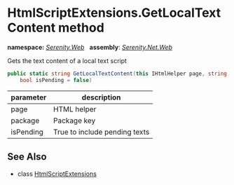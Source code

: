 # HtmlScriptExtensions.GetLocalTextContent method
**namespace:** *[Serenity.Web](../../README.md#serenity.web-namespace)*   **assembly**: *[Serenity.Net.Web](../../README.md)*

Gets the text content of a local text script

```csharp
public static string GetLocalTextContent(this IHtmlHelper page, string package, 
    bool isPending = false)
```

| parameter | description |
| --- | --- |
| page | HTML helper |
| package | Package key |
| isPending | True to include pending texts |

## See Also

* class [HtmlScriptExtensions](../HtmlScriptExtensions.md)
